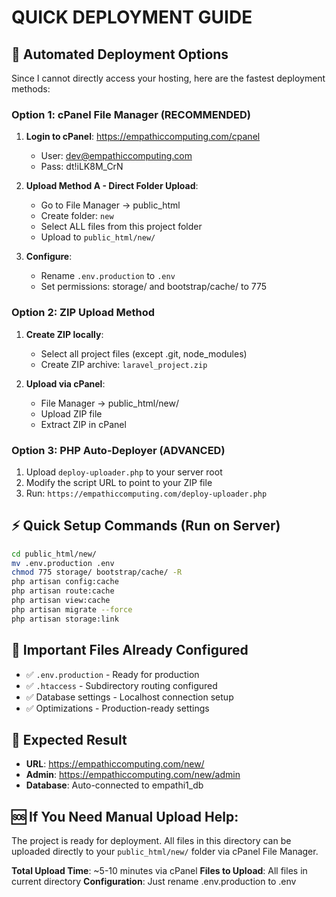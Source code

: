 # QUICK DEPLOYMENT GUIDE

## 🚀 Automated Deployment Options

Since I cannot directly access your hosting, here are the fastest deployment methods:

### Option 1: cPanel File Manager (RECOMMENDED)
1. **Login to cPanel**: https://empathiccomputing.com/cpanel
   - User: dev@empathiccomputing.com
   - Pass: dt!iLK8M_CrN

2. **Upload Method A - Direct Folder Upload**:
   - Go to File Manager → public_html
   - Create folder: `new`
   - Select ALL files from this project folder
   - Upload to `public_html/new/`

3. **Configure**:
   - Rename `.env.production` to `.env`
   - Set permissions: storage/ and bootstrap/cache/ to 775

### Option 2: ZIP Upload Method
1. **Create ZIP locally**:
   - Select all project files (except .git, node_modules)
   - Create ZIP archive: `laravel_project.zip`

2. **Upload via cPanel**:
   - File Manager → public_html/new/
   - Upload ZIP file
   - Extract ZIP in cPanel

### Option 3: PHP Auto-Deployer (ADVANCED)
1. Upload `deploy-uploader.php` to your server root
2. Modify the script URL to point to your ZIP file
3. Run: `https://empathiccomputing.com/deploy-uploader.php`

## ⚡ Quick Setup Commands (Run on Server)
```bash
cd public_html/new/
mv .env.production .env
chmod 775 storage/ bootstrap/cache/ -R
php artisan config:cache
php artisan route:cache
php artisan view:cache
php artisan migrate --force
php artisan storage:link
```

## 🔧 Important Files Already Configured
- ✅ `.env.production` - Ready for production
- ✅ `.htaccess` - Subdirectory routing configured
- ✅ Database settings - Localhost connection setup
- ✅ Optimizations - Production-ready settings

## 🎯 Expected Result
- **URL**: https://empathiccomputing.com/new/
- **Admin**: https://empathiccomputing.com/new/admin
- **Database**: Auto-connected to empathi1_db

## 🆘 If You Need Manual Upload Help:
The project is ready for deployment. All files in this directory can be uploaded directly to your `public_html/new/` folder via cPanel File Manager.

**Total Upload Time**: ~5-10 minutes via cPanel
**Files to Upload**: All files in current directory
**Configuration**: Just rename .env.production to .env
